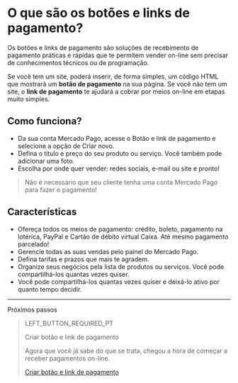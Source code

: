 # O que são os botões e links de pagamento?

Os botões e links de pagamento são soluções de recebimento de pagamento práticas e rápidas que te permitem vender on-line sem precisar de conhecimentos técnicos ou de programação.

Se você tem um site, poderá inserir, de forma simples, um código HTML que mostrará um **botão de pagamento** na sua página.
Se você não tem um site, o **link de pagamento** te ajudará a cobrar por meios on-line em etapas muito simples.

## Como funciona?
 - Da sua conta Mercado Pago, acesse o Botão e link de pagamento e selecione a opção de Criar novo.
 - Defina o título e preço do seu produto ou serviço. Você também pode adicionar uma foto. 
 - Escolha por onde quer vender: redes sociais, e-mail ou site e pronto! 

> Não é necessário que seu cliente tenha uma conta Mercado Pago para fazer o pagamento!

## Características
 - Ofereça todos os meios de pagamento: crédito, boleto, pagamento na lotérica, PayPal e Cartão de débito virtual Caixa. Até mesmo pagamento parcelado!
 - Gerencie todas as suas vendas pelo painel do Mercado Pago.
 - Defina tarifas e prazos que mais te agradem.
 - Organize seus negócios pela lista de produtos ou serviços. Você pode compartilhá-los quantas vezes quiser.
 - Você pode compartilhá-los quantas vezes quiser e deixá-lo ativo por quanto tempo decidir.

---
Próximos passos
> LEFT_BUTTON_REQUIRED_PT
>
> Criar botão e link de pagamento
>
> Agora que você já sabe do que se trata, chegou a hora de começar a receber pagamentos on-line.
>
> [Criar botão e link de pagamento](https://www.mercadopago[FAKER][URL][DOMAIN]/developers/pt/guides/payments/button/…/)